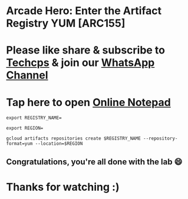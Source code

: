 
# Arcade Hero: Enter the Artifact Registry YUM [ARC155]

# Please like share & subscribe to [Techcps](https://www.youtube.com/@techcps) & join our [WhatsApp Channel](https://whatsapp.com/channel/0029Va9nne147XeIFkXYv71A)

# Tap here to open [Online Notepad](https://www.rapidtables.com/tools/notepad.html#)

```
export REGISTRY_NAME=

export REGION=

gcloud artifacts repositories create $REGISTRY_NAME --repository-format=yum --location=$REGION
```

## Congratulations, you're all done with the lab 😄

# Thanks for watching :)
